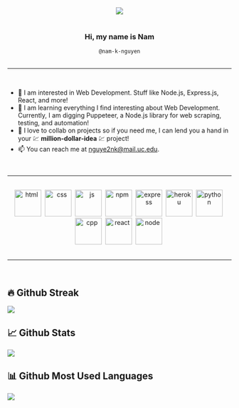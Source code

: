 <center><img src="https://i.ibb.co/GTKxV22/cover-image.png" /></center>

<br>

<div align="center">
  <h3>Hi, my name is <span>Nam</span></h3>
  <div><code> @nam-k-nguyen </code></div>
</div>

<br>

---

<br>

- 👀 I am interested in Web Development. Stuff like Node.js, Express.js, React, and more!
- 🌱 I am learning everything I find interesting about Web Development. Currently, I am digging Puppeteer, a Node.js library for web scraping, testing, and automation!
- 💞️ I love to collab on projects so if you need me, I can lend you a hand in your 💹 **million-dollar-idea** 💹 project!
- 📫 You can reach me at nguye2nk@mail.uc.edu.
<br>

---

<br>

<div align="center">
<span>
<img width="60" height="60" src="https://cdn.jsdelivr.net/gh/devicons/devicon/icons/html5/html5-original.svg" alt="html"/>&nbsp;
<img width="60" height="60" src="https://cdn.jsdelivr.net/gh/devicons/devicon/icons/css3/css3-original.svg" alt="css"/>&nbsp;
<img width="60" height="60" src="https://cdn.jsdelivr.net/gh/devicons/devicon/icons/javascript/javascript-original.svg" alt="js"/>&nbsp;
<img width="60" height="60" src="https://cdn.jsdelivr.net/gh/devicons/devicon/icons/npm/npm-original-wordmark.svg" alt="npm"/>&nbsp;
<img width="60" height="60" src="https://cdn.jsdelivr.net/gh/devicons/devicon/icons/express/express-original.svg" alt="express"/>&nbsp;
<img width="60" height="60" src="https://cdn.jsdelivr.net/gh/devicons/devicon/icons/heroku/heroku-plain-wordmark.svg" alt="heroku"/>&nbsp;
<img width="60" height="60" src="https://cdn.jsdelivr.net/gh/devicons/devicon/icons/python/python-original.svg" alt="python"/>&nbsp;
<img width="60" height="60" src="https://cdn.jsdelivr.net/gh/devicons/devicon/icons/cplusplus/cplusplus-original.svg" alt="cpp"/>&nbsp;
<img width="60" height="60" src="https://cdn.jsdelivr.net/gh/devicons/devicon/icons/react/react-original.svg" alt="react"/>&nbsp;
<img width="60" height="60" src="https://cdn.jsdelivr.net/gh/devicons/devicon/icons/nodejs/nodejs-plain.svg" alt="node"/>&nbsp;
</span>
</div>

<br>

---

<br>

## 🔥 Github Streak

<a href="https://git.io/streak-stats" align="center">
  <img align="center" src="http://github-readme-streak-stats.herokuapp.com?user=nam-k-nguyen&theme=elegant&date_format=M%20j%5B%2C%20Y%5D&fire=EF6030&ring=EF6030&dates=EF6030&sideLabels=F7DE32&currStreakNum=FFFFFF&currStreakLabel=FFFFFF&sideNums=FFFFFF&background=09131B" />
</a>
  
## 📈 Github Stats

<a href="https://git.io/streak-stats" align="center">
  <img align="center" src="https://github-readme-stats.vercel.app/api?username=nam-k-nguyen&show_icons=true&theme=codeSTACKr&count_private=true&include_all_commits=true" />
</a>

  
## 📊 Github Most Used Languages

<a href="https://github.com/anuraghazra/github-readme-stats" align="center">
  <img align="center" src="https://github-readme-stats.vercel.app/api/top-langs/?username=nam-k-nguyen&theme=codeSTACKr"/>
</a>
